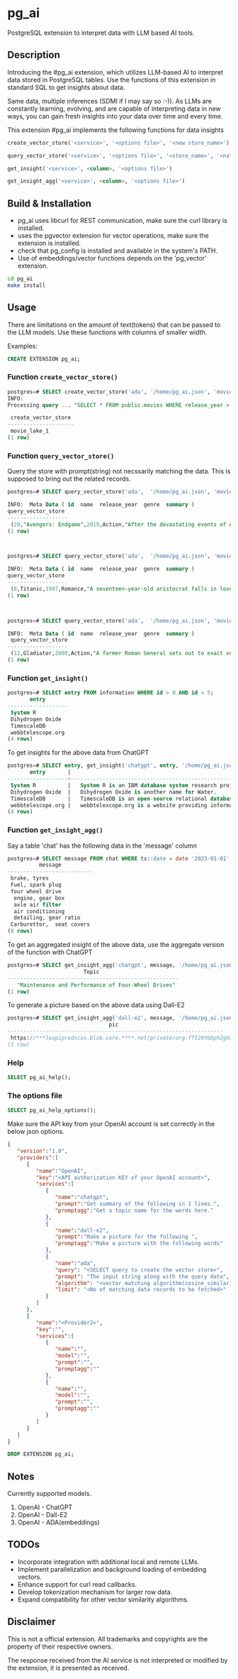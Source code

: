 # pg_ai

PostgreSQL extension to interpret data with LLM based AI tools.

## Description

Introducing the #pg_ai extension, which utilizes LLM-based AI to
interpret data stored in PostgreSQL tables. Use the functions of this
extension in standard SQL to get insights about data.

Same data, multiple inferences (SDMI if I may say so :-)). As LLMs are
constantly learning, evolving, and are capable of interpreting data in
new ways, you can gain fresh insights into your data over time and
every time.

This extension #pg_ai implements the following functions for data insights

```sql
create_vector_store('<service>', '<options file>', '<new store_name>')

query_vector_store('<service>', '<options file>', '<store_name>', '<natural language prompt>')

get_insight('<service>', <column>, '<options file>')

get_insight_agg('<service>', <column>, '<options file>')
```

## Build & Installation

- pg_ai uses libcurl for REST communication, make sure the curl library is installed.
- uses the pgvector extension for vector operations, make sure the extension is installed.
- check that pg_config is installed and available in the system's PATH.
- Use of embeddings/vector functions depends on the 'pg_vector' extension.
```sh
cd pg_ai
make install
```

## Usage

There are limitations on the amount of text(tokens) that can be passed
to the LLM models. Use these functions with columns of smaller width.

Examples:

```sql
CREATE EXTENSION pg_ai;
```

### Function ```create_vector_store()```
```sql
postgres=# SELECT create_vector_store('ada', '/home/pg_ai.json', 'movie_lake_1');
INFO:
Processing query ... "SELECT * FROM public.movies WHERE release_year > 1990"

 create_vector_store
---------------------
 movie_lake_1
(1 row)
```

### Function ```query_vector_store()```

Query the store with prompt(string) not necssarily matching the data. This is supposed to bring out the related records.

```sql
postgres=# SELECT query_vector_store('ada',  '/home/pg_ai.json', 'movie_lake_1', 'hulk');

INFO:  Meta Data ( id  name  release_year  genre  summary )
query_vector_store
-------------------
 (20,"Avengers: Endgame",2019,Action,"After the devastating events of Avengers: Infinity War, the universe is in ruins. With the help of remaining allies, the Avengers assemble once more to undo Thanos' actions and restore order to the universe.")
(1 row)



postgres=# SELECT query_vector_store('ada',  '/home/pg_ai.json', 'movie_lake_1', 'iceberg');

INFO:  Meta Data ( id  name  release_year  genre  summary )
query_vector_store
-------------------
 (8,Titanic,1997,Romance,"A seventeen-year-old aristocrat falls in love with a kind but poor artist aboard the luxurious, ill-fated R.M.S. Titanic.")
(1 row)



postgres=# SELECT query_vector_store('ada',  '/home/pg_ai.json', 'movie_lake_1', 'maximus');

INFO:  Meta Data ( id  name  release_year  genre  summary )
 query_vector_store
-------------------
 (12,Gladiator,2000,Action,"A former Roman General sets out to exact vengeance against the corrupt emperor who murdered his family and sent him into slavery.")
(1 row)
```

### Function ```get_insight()```

```sql
postgres=# SELECT entry FROM information WHERE id > 0 AND id < 5;
       entry
-------------------
 System R
 Dihydrogen Oxide
 TimescaleDB
 webbtelescope.org
(4 rows)
```

To get insights for the above data from ChatGPT

```sql
postgres=# SELECT entry, get_insight('chatgpt', entry, '/home/pg_ai.json') AS Insight FROM information WHERE id > 0 AND id < 5;
       entry       |                                                                     insight
-------------------+--------------------------------------------------------------------------------------------------------------------------------------------------
 System R          |   System R is an IBM database system research project, which initiated the development of relational database technologies.
 Dihydrogen Oxide  |   Dihydrogen Oxide is another name for Water.
 TimescaleDB       |   TimescaleDB is an open-source relational database built for analyzing time-series data with the power and convenience of SQL.
 webbtelescope.org |   webbtelescope.org is a website providing information about the James Webb Space Telescope, an international space telescope launching in 2021.
(4 rows)

```

### Function ```get_insight_agg()```

Say a table 'chat' has the following data in the 'message' column

```sql
postgres=# SELECT message FROM chat WHERE ts::date = date '2023-01-01';
          message
---------------------------
 brake, tyres
 Fuel, spark plug
 four wheel drive
  engine, gear box
  axle air filter
  air conditioning
  detailing, gear ratio
 Carburettor,  seat covers
(8 rows)
```

To get an aggregated insight of the above data, use the aggregate version of the function with ChatGPT

```sql
postgres=# SELECT get_insight_agg('chatgpt', message, '/home/pg_ai.json') AS "Topic" FROM chat WHERE ts::date = date '2023-01-01';
                        Topic
------------------------------------------------------
   "Maintenance and Performance of Four-Wheel Drives"
(1 row)
```

To generate a picture based on the above data using Dall-E2

```sql
postgres=# SELECT get_insight_agg('dall-e2', message, '/home/pg_ai.json') AS "pic" FROM chat WHERE ts::date = date '2023-01-01';
                                pic
--------------------------------------------------------------------
 https://***leapiprodscus.blob.core.****.net/private/org-fTI20YbDph2gXaSUgf3EV*** ...
(1 row)
```

### Help
```sql
SELECT pg_ai_help();
```

### The options file
```sql
SELECT pg_ai_help_options();
```

Make sure the API key from your OpenAI account is set correctly in the below json options.

```json
{
   "version":"1.0",
   "providers":[
      {
         "name":"OpenAI",
         "key":"<API authorization KEY of your OpenAI account>",
         "services":[
            {
               "name":"chatgpt",
               "prompt":"Get summary of the following in 1 lines.",
               "promptagg":"Get a topic name for the words here."
            },
            {
               "name":"dall-e2",
               "prompt":"Make a picture for the following ",
               "promptagg":"Make a picture with the following words"
            },
            {
               "name":"ada",
               "query": "<SELECT query to create the vector store>",
               "prompt": "The input string along with the query data",
               "algorithm": "<vector matching algorithm(cosine_similarity)>",
               "limit": "<No of matching data records to be fetched>"
            }
         ]
      },
      {
         "name":"<Provider2>",
         "key":"",
         "services":[
            {
               "name":"",
               "model":"",
               "prompt":"",
               "promptagg":""
            },
            {
               "name":"",
               "model":"",
               "prompt":"",
               "promptagg":""
            }
         ]
      }
   ]
}
```

```sql
DROP EXTENSION pg_ai;
```

## Notes

Currently supported models.

1. OpenAI - ChatGPT
2. OpenAI - Dall-E2
3. OpenAI - ADA(embeddings)

## TODOs

* Incorporate integration with additional local and remote LLMs.
* Implement parallelization and background loading of embedding vectors.
* Enhance support for curl read callbacks.
* Develop tokenization mechanism for larger row data.
* Expand compatibility for other vector similarity algorithms.

## Disclaimer

This is not a official extension. All trademarks and copyrights are
the property of their respective owners.

The response received from the AI service is not interpreted or
modified by the extension, it is presented as received.